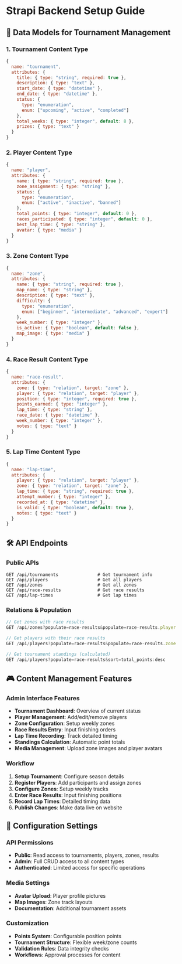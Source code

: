 # Strapi Backend Setup Guide

## 🎯 Data Models for Tournament Management

### 1. Tournament Content Type
```javascript
{
  name: "tournament",
  attributes: {
    title: { type: "string", required: true },
    description: { type: "text" },
    start_date: { type: "datetime" },
    end_date: { type: "datetime" },
    status: {
      type: "enumeration",
      enum: ["upcoming", "active", "completed"]
    },
    total_weeks: { type: "integer", default: 8 },
    prizes: { type: "text" }
  }
}
```

### 2. Player Content Type
```javascript
{
  name: "player",
  attributes: {
    name: { type: "string", required: true },
    zone_assignment: { type: "string" },
    status: {
      type: "enumeration",
      enum: ["active", "inactive", "banned"]
    },
    total_points: { type: "integer", default: 0 },
    races_participated: { type: "integer", default: 0 },
    best_lap_time: { type: "string" },
    avatar: { type: "media" }
  }
}
```

### 3. Zone Content Type
```javascript
{
  name: "zone",
  attributes: {
    name: { type: "string", required: true },
    map_name: { type: "string" },
    description: { type: "text" },
    difficulty: {
      type: "enumeration",
      enum: ["beginner", "intermediate", "advanced", "expert"]
    },
    week_number: { type: "integer" },
    is_active: { type: "boolean", default: false },
    map_image: { type: "media" }
  }
}
```

### 4. Race Result Content Type
```javascript
{
  name: "race-result",
  attributes: {
    zone: { type: "relation", target: "zone" },
    player: { type: "relation", target: "player" },
    position: { type: "integer", required: true },
    points_earned: { type: "integer" },
    lap_time: { type: "string" },
    race_date: { type: "datetime" },
    week_number: { type: "integer" },
    notes: { type: "text" }
  }
}
```

### 5. Lap Time Content Type
```javascript
{
  name: "lap-time",
  attributes: {
    player: { type: "relation", target: "player" },
    zone: { type: "relation", target: "zone" },
    lap_time: { type: "string", required: true },
    attempt_number: { type: "integer" },
    recorded_at: { type: "datetime" },
    is_valid: { type: "boolean", default: true },
    notes: { type: "text" }
  }
}
```

## 🛠️ API Endpoints

### Public APIs
```
GET /api/tournaments               # Get tournament info
GET /api/players                   # Get all players
GET /api/zones                     # Get all zones
GET /api/race-results              # Get race results
GET /api/lap-times                 # Get lap times
```

### Relations & Population
```javascript
// Get zones with race results
GET /api/zones?populate=race-results&populate=race-results.player

// Get players with their race results
GET /api/players?populate=race-results&populate=race-results.zone

// Get tournament standings (calculated)
GET /api/players?populate=race-results&sort=total_points:desc
```

## 🎮 Content Management Features

### Admin Interface Features
- **Tournament Dashboard**: Overview of current status
- **Player Management**: Add/edit/remove players
- **Zone Configuration**: Setup weekly zones
- **Race Results Entry**: Input finishing orders
- **Lap Time Recording**: Track detailed timing
- **Standings Calculation**: Automatic point totals
- **Media Management**: Upload zone images and player avatars

### Workflow
1. **Setup Tournament**: Configure season details
2. **Register Players**: Add participants and assign zones
3. **Configure Zones**: Setup weekly tracks
4. **Enter Race Results**: Input finishing positions
5. **Record Lap Times**: Detailed timing data
6. **Publish Changes**: Make data live on website

## 🔧 Configuration Settings

### API Permissions
- **Public**: Read access to tournaments, players, zones, results
- **Admin**: Full CRUD access to all content types
- **Authenticated**: Limited access for specific operations

### Media Settings
- **Avatar Upload**: Player profile pictures
- **Map Images**: Zone track layouts
- **Documentation**: Additional tournament assets

### Customization
- **Points System**: Configurable position points
- **Tournament Structure**: Flexible week/zone counts
- **Validation Rules**: Data integrity checks
- **Workflows**: Approval processes for content
